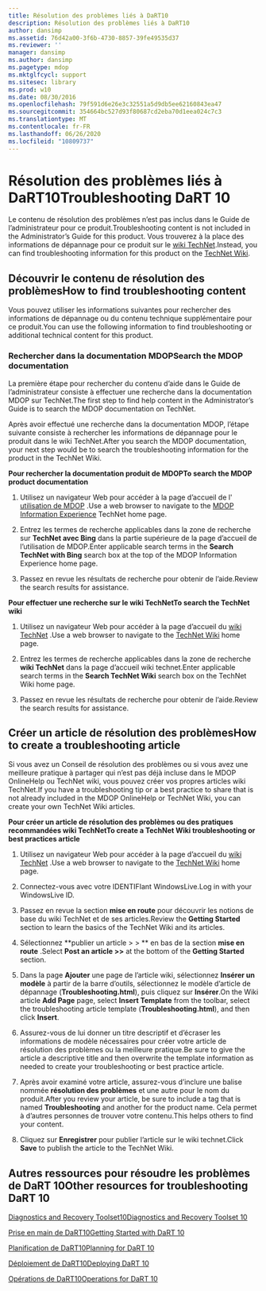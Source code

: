 ```yaml
---
title: Résolution des problèmes liés à DaRT10
description: Résolution des problèmes liés à DaRT10
author: dansimp
ms.assetid: 76d42a00-3f6b-4730-8857-39fe49535d37
ms.reviewer: ''
manager: dansimp
ms.author: dansimp
ms.pagetype: mdop
ms.mktglfcycl: support
ms.sitesec: library
ms.prod: w10
ms.date: 08/30/2016
ms.openlocfilehash: 79f591d6e26e3c32551a5d9db5ee62160843ea47
ms.sourcegitcommit: 354664bc527d93f80687cd2eba70d1eea024c7c3
ms.translationtype: MT
ms.contentlocale: fr-FR
ms.lasthandoff: 06/26/2020
ms.locfileid: "10809737"
---
```

# <span data-ttu-id="06aa3-103">Résolution des problèmes liés à DaRT10</span><span class="sxs-lookup"><span data-stu-id="06aa3-103">Troubleshooting DaRT 10</span></span>


<span data-ttu-id="06aa3-104">Le contenu de résolution des problèmes n’est pas inclus dans le Guide de l’administrateur pour ce produit.</span><span class="sxs-lookup"><span data-stu-id="06aa3-104">Troubleshooting content is not included in the Administrator’s Guide for this product.</span></span> <span data-ttu-id="06aa3-105">Vous trouverez à la place des informations de dépannage pour ce produit sur le [wiki TechNet](https://go.microsoft.com/fwlink/p/?LinkId=224905).</span><span class="sxs-lookup"><span data-stu-id="06aa3-105">Instead, you can find troubleshooting information for this product on the [TechNet Wiki](https://go.microsoft.com/fwlink/p/?LinkId=224905).</span></span>

## <span data-ttu-id="06aa3-106">Découvrir le contenu de résolution des problèmes</span><span class="sxs-lookup"><span data-stu-id="06aa3-106">How to find troubleshooting content</span></span>


<span data-ttu-id="06aa3-107">Vous pouvez utiliser les informations suivantes pour rechercher des informations de dépannage ou du contenu technique supplémentaire pour ce produit.</span><span class="sxs-lookup"><span data-stu-id="06aa3-107">You can use the following information to find troubleshooting or additional technical content for this product.</span></span>

### <span data-ttu-id="06aa3-108">Rechercher dans la documentation MDOP</span><span class="sxs-lookup"><span data-stu-id="06aa3-108">Search the MDOP documentation</span></span>

<span data-ttu-id="06aa3-109">La première étape pour rechercher du contenu d’aide dans le Guide de l’administrateur consiste à effectuer une recherche dans la documentation MDOP sur TechNet.</span><span class="sxs-lookup"><span data-stu-id="06aa3-109">The first step to find help content in the Administrator’s Guide is to search the MDOP documentation on TechNet.</span></span>

<span data-ttu-id="06aa3-110">Après avoir effectué une recherche dans la documentation MDOP, l’étape suivante consiste à rechercher les informations de dépannage pour le produit dans le wiki TechNet.</span><span class="sxs-lookup"><span data-stu-id="06aa3-110">After you search the MDOP documentation, your next step would be to search the troubleshooting information for the product in the TechNet Wiki.</span></span>

**<span data-ttu-id="06aa3-111">Pour rechercher la documentation produit de MDOP</span><span class="sxs-lookup"><span data-stu-id="06aa3-111">To search the MDOP product documentation</span></span>**

1.  <span data-ttu-id="06aa3-112">Utilisez un navigateur Web pour accéder à la page d’accueil de l' [utilisation de MDOP](https://go.microsoft.com/fwlink/?LinkId=236032) .</span><span class="sxs-lookup"><span data-stu-id="06aa3-112">Use a web browser to navigate to the [MDOP Information Experience](https://go.microsoft.com/fwlink/?LinkId=236032) TechNet home page.</span></span>

2.  <span data-ttu-id="06aa3-113">Entrez les termes de recherche applicables dans la zone de recherche sur **TechNet avec Bing** dans la partie supérieure de la page d’accueil de l’utilisation de MDOP.</span><span class="sxs-lookup"><span data-stu-id="06aa3-113">Enter applicable search terms in the **Search TechNet with Bing** search box at the top of the MDOP Information Experience home page.</span></span>

3.  <span data-ttu-id="06aa3-114">Passez en revue les résultats de recherche pour obtenir de l’aide.</span><span class="sxs-lookup"><span data-stu-id="06aa3-114">Review the search results for assistance.</span></span>

**<span data-ttu-id="06aa3-115">Pour effectuer une recherche sur le wiki TechNet</span><span class="sxs-lookup"><span data-stu-id="06aa3-115">To search the TechNet wiki</span></span>**

1.  <span data-ttu-id="06aa3-116">Utilisez un navigateur Web pour accéder à la page d’accueil du [wiki TechNet](https://go.microsoft.com/fwlink/p/?LinkId=224905) .</span><span class="sxs-lookup"><span data-stu-id="06aa3-116">Use a web browser to navigate to the [TechNet Wiki](https://go.microsoft.com/fwlink/p/?LinkId=224905) home page.</span></span>

2.  <span data-ttu-id="06aa3-117">Entrez les termes de recherche applicables dans la zone de recherche **wiki TechNet** dans la page d’accueil wiki technet.</span><span class="sxs-lookup"><span data-stu-id="06aa3-117">Enter applicable search terms in the **Search TechNet Wiki** search box on the TechNet Wiki home page.</span></span>

3.  <span data-ttu-id="06aa3-118">Passez en revue les résultats de recherche pour obtenir de l’aide.</span><span class="sxs-lookup"><span data-stu-id="06aa3-118">Review the search results for assistance.</span></span>

## <span data-ttu-id="06aa3-119">Créer un article de résolution des problèmes</span><span class="sxs-lookup"><span data-stu-id="06aa3-119">How to create a troubleshooting article</span></span>


<span data-ttu-id="06aa3-120">Si vous avez un Conseil de résolution des problèmes ou si vous avez une meilleure pratique à partager qui n’est pas déjà incluse dans le MDOP OnlineHelp ou TechNet wiki, vous pouvez créer vos propres articles wiki TechNet.</span><span class="sxs-lookup"><span data-stu-id="06aa3-120">If you have a troubleshooting tip or a best practice to share that is not already included in the MDOP OnlineHelp or TechNet Wiki, you can create your own TechNet Wiki articles.</span></span>

**<span data-ttu-id="06aa3-121">Pour créer un article de résolution des problèmes ou des pratiques recommandées wiki TechNet</span><span class="sxs-lookup"><span data-stu-id="06aa3-121">To create a TechNet Wiki troubleshooting or best practices article</span></span>**

1.  <span data-ttu-id="06aa3-122">Utilisez un navigateur Web pour accéder à la page d’accueil du [wiki TechNet](https://go.microsoft.com/fwlink/p/?LinkId=224905) .</span><span class="sxs-lookup"><span data-stu-id="06aa3-122">Use a web browser to navigate to the [TechNet Wiki](https://go.microsoft.com/fwlink/p/?LinkId=224905) home page.</span></span>

2.  <span data-ttu-id="06aa3-123">Connectez-vous avec votre IDENTIFIant WindowsLive.</span><span class="sxs-lookup"><span data-stu-id="06aa3-123">Log in with your WindowsLive ID.</span></span>

3.  <span data-ttu-id="06aa3-124">Passez en revue la section **mise en route** pour découvrir les notions de base du wiki TechNet et de ses articles.</span><span class="sxs-lookup"><span data-stu-id="06aa3-124">Review the **Getting Started** section to learn the basics of the TechNet Wiki and its articles.</span></span>

4.  <span data-ttu-id="06aa3-125">Sélectionnez \*\*publier un article &gt; &gt; \*\* en bas de la section **mise en route** .</span><span class="sxs-lookup"><span data-stu-id="06aa3-125">Select **Post an article &gt;&gt;** at the bottom of the **Getting Started** section.</span></span>

5.  <span data-ttu-id="06aa3-126">Dans la page **Ajouter** une page de l’article wiki, sélectionnez **Insérer un modèle** à partir de la barre d’outils, sélectionnez le modèle d’article de dépannage (**Troubleshooting.html**), puis cliquez sur **Insérer**.</span><span class="sxs-lookup"><span data-stu-id="06aa3-126">On the Wiki article **Add Page** page, select **Insert Template** from the toolbar, select the troubleshooting article template (**Troubleshooting.html**), and then click **Insert**.</span></span>

6.  <span data-ttu-id="06aa3-127">Assurez-vous de lui donner un titre descriptif et d’écraser les informations de modèle nécessaires pour créer votre article de résolution des problèmes ou la meilleure pratique.</span><span class="sxs-lookup"><span data-stu-id="06aa3-127">Be sure to give the article a descriptive title and then overwrite the template information as needed to create your troubleshooting or best practice article.</span></span>

7.  <span data-ttu-id="06aa3-128">Après avoir examiné votre article, assurez-vous d’inclure une balise nommée **résolution des problèmes** et une autre pour le nom du produit.</span><span class="sxs-lookup"><span data-stu-id="06aa3-128">After you review your article, be sure to include a tag that is named **Troubleshooting** and another for the product name.</span></span> <span data-ttu-id="06aa3-129">Cela permet à d’autres personnes de trouver votre contenu.</span><span class="sxs-lookup"><span data-stu-id="06aa3-129">This helps others to find your content.</span></span>

8.  <span data-ttu-id="06aa3-130">Cliquez sur **Enregistrer** pour publier l’article sur le wiki technet.</span><span class="sxs-lookup"><span data-stu-id="06aa3-130">Click **Save** to publish the article to the TechNet Wiki.</span></span>

## <span data-ttu-id="06aa3-131">Autres ressources pour résoudre les problèmes de DaRT 10</span><span class="sxs-lookup"><span data-stu-id="06aa3-131">Other resources for troubleshooting DaRT 10</span></span>


[<span data-ttu-id="06aa3-132">Diagnostics and Recovery Toolset10</span><span class="sxs-lookup"><span data-stu-id="06aa3-132">Diagnostics and Recovery Toolset 10</span></span>](index.md)

[<span data-ttu-id="06aa3-133">Prise en main de DaRT10</span><span class="sxs-lookup"><span data-stu-id="06aa3-133">Getting Started with DaRT 10</span></span>](getting-started-with-dart-10.md)

[<span data-ttu-id="06aa3-134">Planification de DaRT10</span><span class="sxs-lookup"><span data-stu-id="06aa3-134">Planning for DaRT 10</span></span>](planning-for-dart-10.md)

[<span data-ttu-id="06aa3-135">Déploiement de DaRT10</span><span class="sxs-lookup"><span data-stu-id="06aa3-135">Deploying DaRT 10</span></span>](deploying-dart-10.md)

[<span data-ttu-id="06aa3-136">Opérations de DaRT10</span><span class="sxs-lookup"><span data-stu-id="06aa3-136">Operations for DaRT 10</span></span>](operations-for-dart-10.md)

 

 





